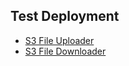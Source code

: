 ## Test Deployment

- [S3 File Uploader](https://github.com/mirpl/lambda-examples/s3FileSaver/README.md)
- [S3 File Downloader](https://github.com/mirpl/lambda-examples/s3FileDownloader/README.md)
